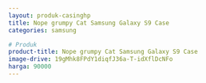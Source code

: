```yaml
---
layout: produk-casinghp
title: Nope grumpy Cat Samsung Galaxy S9 Case
categories: samsung

# Produk
product-title: Nope grumpy Cat Samsung Galaxy S9 Case
image-drive: 19gMhk8FPdY1diqfJ36a-T-idXflDcNFo
harga: 90000
---
```

